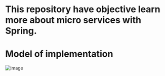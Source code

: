 # This repository have objective learn more about micro services with Spring.

# Model of implementation

![image](https://github.com/FelipeSdsilva/course-microservices/assets/47900701/1104a1bd-a347-41ee-b847-de377837a41f)
